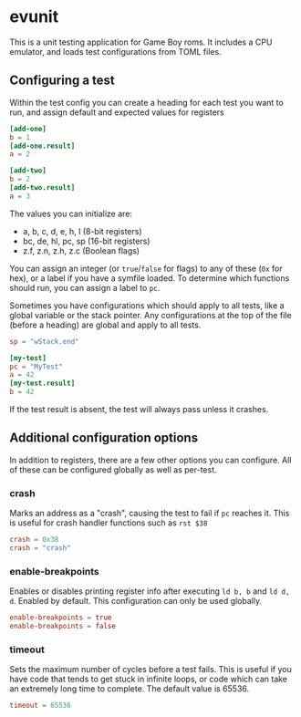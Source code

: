 # evunit

This is a unit testing application for Game Boy roms.
It includes a CPU emulator, and loads test configurations from TOML files.

## Configuring a test

Within the test config you can create a heading for each test you want to run, and assign default and expected values for registers

```toml
[add-one]
b = 1
[add-one.result]
a = 2

[add-two]
b = 2
[add-two.result]
a = 3
```

The values you can initialize are:
- a, b, c, d, e, h, l (8-bit registers)
- bc, de, hl, pc, sp (16-bit registers)
- z.f, z.n, z.h, z.c (Boolean flags)

You can assign an integer (or `true`/`false` for flags) to any of these (`0x` for hex), or a label if you have a symfile loaded.
To determine which functions should run, you can assign a label to `pc`.

Sometimes you have configurations which should apply to all tests, like a global variable or the stack pointer.
Any configurations at the top of the file (before a heading) are global and apply to all tests.

```toml
sp = "wStack.end"

[my-test]
pc = "MyTest"
a = 42
[my-test.result]
b = 42
```

If the test result is absent, the test will always pass unless it crashes.

## Additional configuration options

In addition to registers, there are a few other options you can configure.
All of these can be configured globally as well as per-test.

### crash

Marks an address as a "crash", causing the test to fail if `pc` reaches it.
This is useful for crash handler functions such as `rst $38`

```toml
crash = 0x38
crash = "crash"
```

### enable-breakpoints

Enables or disables printing register info after executing `ld b, b` and `ld d, d`.
Enabled by default.
This configuration can only be used globally.

```toml
enable-breakpoints = true
enable-breakpoints = false
```

### timeout

Sets the maximum number of cycles before a test fails.
This is useful if you have code that tends to get stuck in infinite loops, or code which can take an extremely long time to complete.
The default value is 65536.

```toml
timeout = 65536
```
